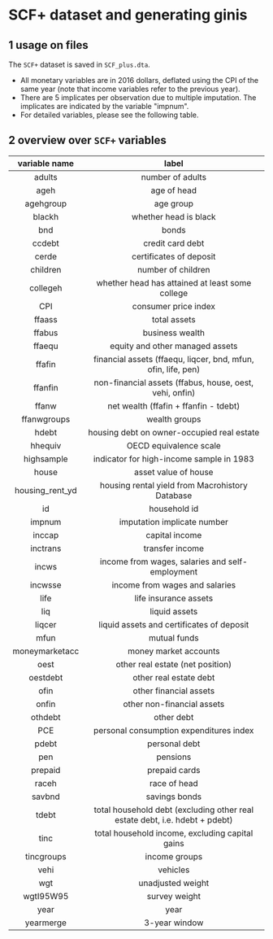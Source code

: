 # SCF+ dataset and generating ginis

## 1 usage on files

The ``SCF+`` dataset is saved in ``SCF_plus.dta``.
- All monetary variables are in 2016 dollars, deflated using the CPI of the same year (note that income variables refer to the previous year).
- There are 5 implicates per observation due to multiple imputation. The implicates are indicated by the variable "impnum".
- For detailed variables, please see the following table.

## 2 overview over ``SCF+`` variables

|  variable name  |                            label                             |
| :-------------: | :----------------------------------------------------------: |
|     adults      |                       number of adults                       |
|      ageh       |                         age of head                          |
|    agehgroup    |                          age group                           |
|     blackh      |                    whether head is black                     |
|       bnd       |                            bonds                             |
|     ccdebt      |                       credit card debt                       |
|      cerde      |                   certificates of deposit                    |
|    children     |                      number of children                      |
|    collegeh     |       whether head has attained at least some college        |
|       CPI       |                     consumer price index                     |
|     ffaass      |                         total assets                         |
|     ffabus      |                       business wealth                        |
|     ffaequ      |               equity and other managed assets                |
|     ffafin      | financial assets (ffaequ, liqcer, bnd, mfun, ofin, life, pen) |
|     ffanfin     |   non-financial assets (ffabus, house, oest, vehi, onfin)    |
|      ffanw      |            net wealth (ffafin + ffanfin - tdebt)             |
|   ffanwgroups   |                        wealth groups                         |
|      hdebt      |          housing debt on owner-occupied real estate          |
|     hhequiv     |                    OECD equivalence scale                    |
|   highsample    |           indicator for high-income sample in 1983           |
|      house      |                     asset value of house                     |
| housing_rent_yd |       housing rental yield from Macrohistory Database        |
|       id        |                         household id                         |
|     impnum      |                 imputation implicate number                  |
|     inccap      |                        capital income                        |
|    inctrans     |                       transfer income                        |
|      incws      |       income from wages, salaries and self-employment        |
|     incwsse     |                income from wages and salaries                |
|      life       |                    life insurance assets                     |
|       liq       |                        liquid assets                         |
|     liqcer      |          liquid assets and certificates of deposit           |
|      mfun       |                         mutual funds                         |
| moneymarketacc  |                    money market accounts                     |
|      oest       |               other real estate (net position)               |
|    oestdebt     |                    other real estate debt                    |
|      ofin       |                    other financial assets                    |
|      onfin      |                  other non-financial assets                  |
|     othdebt     |                          other debt                          |
|       PCE       |           personal consumption expenditures index            |
|      pdebt      |                        personal debt                         |
|       pen       |                           pensions                           |
|     prepaid     |                        prepaid cards                         |
|      raceh      |                         race of head                         |
|     savbnd      |                        savings bonds                         |
|      tdebt      | total household debt (excluding other real estate debt, i.e. hdebt + pdebt) |
|      tinc       |       total household income, excluding capital gains        |
|   tincgroups    |                        income groups                         |
|      vehi       |                           vehicles                           |
|       wgt       |                      unadjusted weight                       |
|    wgtI95W95    |                        survey weight                         |
|      year       |                             year                             |
|    yearmerge    |                        3-year window                         |


